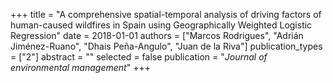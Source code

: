 +++
title = "A comprehensive spatial-temporal analysis of driving factors of human-caused wildfires in Spain using Geographically Weighted Logistic Regression"
date = 2018-01-01
authors = ["Marcos Rodrigues", "Adrián Jiménez-Ruano", "Dhais Peña-Angulo", "Juan de la Riva"]
publication_types = ["2"]
abstract = ""
selected = false
publication = "*Journal of environmental management*"
+++

